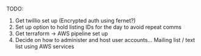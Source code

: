 TODO: 

1. Get twillio set up (Encrypted auth using fernet?)
2. Set up option to hold listing IDs for the day to avoid repeat comms
2. Get terraform -> AWS pipeline set up
3. Decide on how to administer and host user accounts... Mailing list / text list using AWS services  


